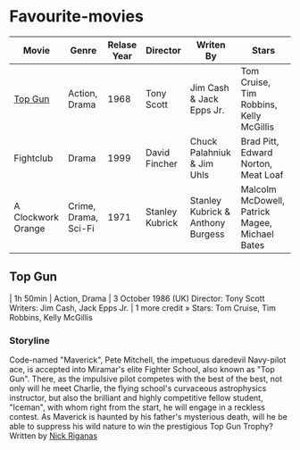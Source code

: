 # Favourite-movies

|**Movie**         |**Genre**           |**Relase Year**|**Director**   |**Writen By**                    |**Stars**                                     |
|------------------|--------------------|---------------|---------------|---------------------------------|----------------------------------------------|
|[Top Gun](#topgun)|Action, Drama       |1968           |Tony Scott     |Jim Cash & Jack Epps Jr.         |Tom Cruise, Tim Robbins, Kelly McGillis       |
|Fightclub         |Drama               |1999           |David Fincher  |Chuck Palahniuk & Jim Uhls       |Brad Pitt, Edward Norton, Meat Loaf           |
|A Clockwork Orange|Crime, Drama, Sci-Fi|1971           |Stanley Kubrick|Stanley Kubrick & Anthony Burgess|Malcolm McDowell, Patrick Magee, Michael Bates|



## Top Gun
| 1h 50min | Action, Drama | 3 October 1986 (UK)
Director: Tony Scott
Writers: Jim Cash, Jack Epps Jr. | 1 more credit »
Stars: Tom Cruise, Tim Robbins, Kelly McGillis
### Storyline
Code-named "Maverick", Pete Mitchell, the impetuous daredevil Navy-pilot ace, is accepted into Miramar's elite Fighter School, also known as "Top Gun". There, as the impulsive pilot competes with the best of the best, not only will he meet Charlie, the flying school's curvaceous astrophysics instructor, but also the brilliant and highly competitive fellow student, "Iceman", with whom right from the start, he will engage in a reckless contest. As Maverick is haunted by his father's mysterious death, will he be able to suppress his wild nature to win the prestigious Top Gun Trophy? Written by [Nick Riganas](https://www.imdb.com/search/title/?plot_author=Nick%20Riganas&view=simple&sort=alpha&ref_=tt_stry_pl)
